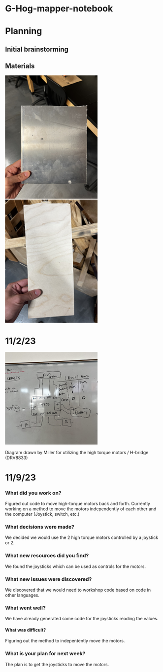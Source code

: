 # G-Hog-mapper-notebook



# Planning


## Initial brainstorming


## Materials

<img src="images/MetalSheet.jpg" width="300">

<img src="images/WoodSheet.jpg" width="300">


# 11/2/23

<img src="images/MotorDiagram.jpg" width="300">

Diagram drawn by Miller for utilizing the high torque motors / H-bridge (DRV8833)


# 11/9/23 

### What did you work on?
Figured out code to move high-torque motors back and forth. Currently working on a method to move the motors independently of each other and the computer (Joystick, switch, etc.)

### What decisions were made?
We decided we would use the 2 high torque motors controlled by a joystick or 2.

### What new resources did you find?
We found the joysticks which can be used as controls for the motors.

### What new issues were discovered?
We discovered that we would need to workshop code based on code in other languages.

### What went well?
We have already generated some code for the joysticks reading the values.

#### What was difficult?
Figuring out the method to indepentently move the motors.

### What is your plan for next week?
The plan is to get the joysticks to move the motors.
